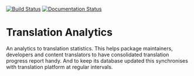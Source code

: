 [![Build Status](https://travis-ci.org/sundeep-co-in/transanalytics.svg?branch=master)](https://travis-ci.org/sundeep-co-in/transanalytics)
[![Documentation Status](https://readthedocs.org/projects/transanalytics/badge/?version=latest)](http://transanalytics.readthedocs.io/en/latest/?badge=latest)

# Translation Analytics

An analytics to translation statistics. This helps package maintainers, developers and content translators to have consolidated translation progress report handy. And to keep its database updated this synchronises with translation platform at regular intervals.
